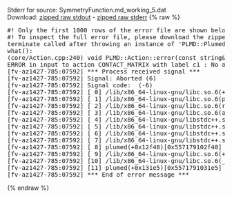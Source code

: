 Stderr for source:  SymmetryFunction.md_working_5.dat   
Download: [zipped raw stdout](SymmetryFunction.md_working_5.dat.plumed.stdout.txt.zip) - [zipped raw stderr](SymmetryFunction.md_working_5.dat.plumed.stderr.txt.zip) 
{% raw %}
<pre>
#! Only the first 1000 rows of the error file are shown below
#! To inspect the full error file, please download the zipped raw stderr file above
terminate called after throwing an instance of 'PLMD::Plumed::ExceptionError'
what():
(core/Action.cpp:240) void PLMD::Action::error(const string&) const
ERROR in input to action CONTACT_MATRIX with label c1 : No atoms have been read in
[fv-az1427-785:07592] *** Process received signal ***
[fv-az1427-785:07592] Signal: Aborted (6)
[fv-az1427-785:07592] Signal code:  (-6)
[fv-az1427-785:07592] [ 0] /lib/x86_64-linux-gnu/libc.so.6(+0x42520)[0x7f3967042520]
[fv-az1427-785:07592] [ 1] /lib/x86_64-linux-gnu/libc.so.6(pthread_kill+0x12c)[0x7f39670969fc]
[fv-az1427-785:07592] [ 2] /lib/x86_64-linux-gnu/libc.so.6(raise+0x16)[0x7f3967042476]
[fv-az1427-785:07592] [ 3] /lib/x86_64-linux-gnu/libc.so.6(abort+0xd3)[0x7f39670287f3]
[fv-az1427-785:07592] [ 4] /lib/x86_64-linux-gnu/libstdc++.so.6(+0xa2b9e)[0x7f39674a2b9e]
[fv-az1427-785:07592] [ 5] /lib/x86_64-linux-gnu/libstdc++.so.6(+0xae20c)[0x7f39674ae20c]
[fv-az1427-785:07592] [ 6] /lib/x86_64-linux-gnu/libstdc++.so.6(+0xae277)[0x7f39674ae277]
[fv-az1427-785:07592] [ 7] /lib/x86_64-linux-gnu/libstdc++.so.6(__cxa_rethrow+0x4b)[0x7f39674ae52b]
[fv-az1427-785:07592] [ 8] plumed(+0x12f48)[0x557179102f48]
[fv-az1427-785:07592] [ 9] /lib/x86_64-linux-gnu/libc.so.6(+0x29d90)[0x7f3967029d90]
[fv-az1427-785:07592] [10] /lib/x86_64-linux-gnu/libc.so.6(__libc_start_main+0x80)[0x7f3967029e40]
[fv-az1427-785:07592] [11] plumed(+0x131e5)[0x5571791031e5]
[fv-az1427-785:07592] *** End of error message ***
</pre>
{% endraw %}
